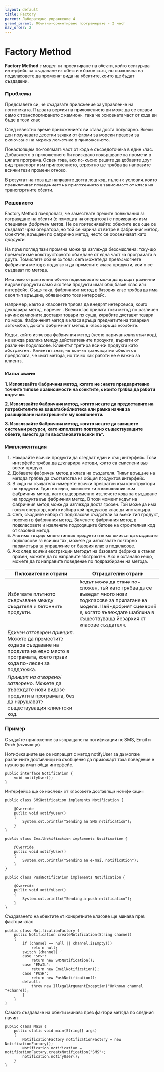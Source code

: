 ```yaml
---
layout: default
title: Factory
parent: Лабораторно упражнение 4
grand_parent: Обектно-ориентирано програмиране - 2 част
nav_order: 2
---
```


# Factory Method

**Factory Method** е модел на проектиране на обекти, който осигурява интерфейс за създаване на обекти в базов клас, но позволява на подкласовете да променят вида на обектите, които ще бъдат създадени.

### Проблема

Представете си, че създавате приложение за управление на логистиката. Първата версия на приложението ви може да се справи само с транспортирането с камиони, така че основната част от кода ви бъде в този клас.

След известно време приложението ви става доста популярно. Всеки ден получавате десетки заявки от фирми за морски превози за включване на морска логистика в приложението.

Понастоящем по-голямата част от кода е съсредоточена в един клас. Добавянето в приложението би изисквало извършване на промени в цялата програма. Освен това, ако по-късно решите да добавите друг вид транспорт към приложението, вероятно ще трябва да направите всички тези промени отново.

В резултат на това ще направите доста лош код, пълен с условия, които превключват поведението на приложението в зависимост от класа на транспортните обекти.

### Решението

Factory Method предполага, че замествате преките повиквания за изграждане на обекти (с помощта на оператора) с повиквания към специален _фабричен_ метод. Не се притеснявайте: обектите все още се създават чрез оператора, но той се нарича от вътре в фабричния метод. Обектите, връщани по фабрично метод, често се обозначават като _продукти._

На пръв поглед тази промяна може да изглежда безсмислена: току-що преместихме конструкторното обаждане от една част на програмата в друга. Помислете обаче за това: сега можете да превъзмогнете фабричния метод в подклас и да промените класа продукти, които се създават по метода.

Има леко ограничение обаче: подкласовете може да връщат различни видове продукти само ако тези продукти имат общ базов клас или интерфейс. Също така, фабричният метод в базовия клас трябва да има своя тип връщане, обявен като този интерфейс.

Например, както и класовете трябва да внедрят интерфейса, който декларира метод, наречен . Всеки клас прилага този метод по различен начин: камионите доставят товари по суша, корабите доставят товари по море. Фабричният метод в класа връща предметите на товарния автомобил, докато фабричният метод в класа връща корабите.

Кодът, който използва фабричния метод (често наричан _клиентски_ код), не вижда разлика между действителните продукти, върнати от различни подкласове. Клиентът третира всички продукти като абстрактни . Клиентът знае, че всички транспортни обекти се предполага, че имат метода, но точно как работи не е важно за клиента.

### Използване

**1. Използвайте Фабричния метод, когато не знаете предварително точните типове и зависимости на обектите, с които трябва да работи кодът ви.**

**2. Използвайте Фабричния метод, когато искате да предоставите на потребителите на вашата библиотека или рамка начин за разширяване на вътрешните му компоненти.**

**3. Използвайте Фабричния метод, когато искате да запишете системни ресурси, като използвате повторно съществуващите обекти, вместо да ги възстановите всеки път.**

### Имплементация

1. Накарайте всички продукти да следват един и същ интерфейс. Този интерфейс трябва да декларира методи, които са смислени във всеки продукт.
2. Добавете фабричeн метод в класа на създателя. Типът връщане на метода трябва да съответства на общия продуктов интерфейс.
3. В кода на създателя намерете всички препратки към конструктори на продукти. Един по един, заменете ги с повиквания към фабричния метод, като същевременно извлечете кода за създаване на продукта във фабричния метод. В този момент кодът на фабричния метод може да изглежда доста грозен. Той може да има голям оператор, който избира кой продуктов клас да инстанцира.
4. Сега, създайте набор от подкласове създатели за всеки тип продукт, посочен в фабричния метод. Заменете фабричния метод в подкласовете и извлечете подходящите битове на строителния код от базовия метод.
5. Ако има твърде много типове продукти и няма смисъл да създавате подкласове за всички тях, можете да използвате повторно параметъра за управление от базовия клас в подкласове.
6. Ако след всички екстракции методът на базовата фабрика е станал празен, можете да го направите абстрактен. Ако е останало нещо, можете да го направите поведение по подразбиране на метода.

| Положителни страни                                                                                                                                 | Отрицателни страни                                                                                                                                                                                        |
| -------------------------------------------------------------------------------------------------------------------------------------------------- | --------------------------------------------------------------------------------------------------------------------------------------------------------------------------------------------------------- |
| Избягвате плътното съвръзване между създателя и бетонните продукти.                                                                                | Кодът може да стане по-сложен, тъй като трябва да се въведат много нови подкласове за прилагане на модела. Най-добрият сценарий е, когато въвеждате шаблона в съществуваща йерархия от класове създатели. |
| _Единен отговорен принцип_. Можете да преместите кода за създаване на продукта на едно място в програмата, което прави кода по-лесен за поддръжка. |                                                                                                                                                                                                           |
| _Принцип на отворено/затворено_. Можете да въвеждате нови видове продукти в програмата, без да нарушавате съществуващия клиентски код.             |                                                                                                                                                                                                           |

### Пример

Създайте приложение за изпращане на нотификации по SMS, Email и Push (изкачащи)

Нотификациите ще се изпращат с метод notifyUser за да мопже различните доставчици на съобщения да приложарт това поведение е нужно да имат обща интерфейс.

```
public interface Notification {
    void notifyUser();
}
```

Интерфейса ще се наследи от класовете доставящи нотификации

```
public class SMSNotification implements Notification {
 
    @Override
    public void notifyUser()
    {
        System.out.println("Sending an SMS notification");
    }
}
```

```
public class EmailNotification implements Notification {
 
    @Override
    public void notifyUser()
    {
        System.out.println("Sending an e-mail notification");
    }
}
```

```
public class PushNotification implements Notification {
 
    @Override
    public void notifyUser()
    {
        System.out.println("Sending a push notification");
    }
}
```

Създаването на обектите от конкретните класове ще минава през фактори клас

```
public class NotificationFactory {
    public Notification createNotification(String channel)
    {
        if (channel == null || channel.isEmpty())
            return null;
        switch (channel) {
        case "SMS":
            return new SMSNotification();
        case "EMAIL":
            return new EmailNotification();
        case "PUSH":
            return new PushNotification();
        default:
            throw new IllegalArgumentException("Unknown channel "+channel);
        }
    }
}
```

Самото създаване на обекти минава през фактори метода по следния начин

```
public class Main {
    public static void main(String[] args)
    {
        NotificationFactory notificationFactory = new NotificationFactory();
        Notification notification = notificationFactory.createNotification("SMS");
        notification.notifyUser();
    }
}
```
